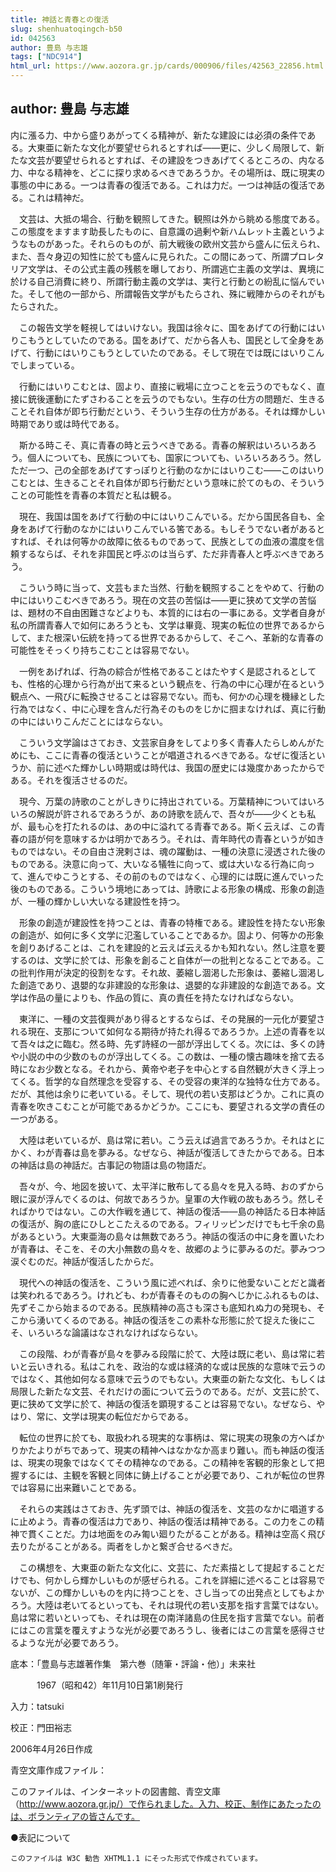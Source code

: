 ```yaml
---
title: 神話と青春との復活
slug: shenhuatoqingch-b50
id: 042563
author: 豊島 与志雄
tags: ["NDC914"]
html_url: https://www.aozora.gr.jp/cards/000906/files/42563_22856.html
---
```


## author: 豊島 与志雄

内に漲る力、中から盛りあがってくる精神が、新たな建設には必須の条件である。大東亜に新たな文化が要望せられるとすれば――更に、少しく局限して、新たな文芸が要望せられるとすれば、その建設をつきあげてくるところの、内なる力、中なる精神を、どこに探り求めるべきであろうか。その場所は、既に現実の事態の中にある。一つは青春の復活である。これは力だ。一つは神話の復活である。これは精神だ。

　文芸は、大抵の場合、行動を観照してきた。観照は外から眺める態度である。この態度をますます助長したものに、自意識の過剰や新ハムレット主義というようなものがあった。それらのものが、前大戦後の欧州文芸から盛んに伝えられ、また、吾々身辺の知性に於ても盛んに見られた。この間にあって、所謂プロレタリア文学は、その公式主義の残骸を曝しており、所謂逃亡主義の文学は、異境に於ける自己消費に終り、所謂行動主義の文学は、実行と行動との紛乱に悩んでいた。そして他の一部から、所謂報告文学がもたらされ、殊に戦陣からのそれがもたらされた。

　この報告文学を軽視してはいけない。我国は徐々に、国をあげての行動にはいりこもうとしていたのである。国をあげて、だから各人も、国民として全身をあげて、行動にはいりこもうとしていたのである。そして現在では既にはいりこんでしまっている。

　行動にはいりこむとは、固より、直接に戦場に立つことを云うのでもなく、直接に銃後運動にたずさわることを云うのでもない。生存の仕方の問題だ、生きることそれ自体が即ち行動だという、そういう生存の仕方がある。それは輝かしい時期であり或は時代である。

　斯かる時こそ、真に青春の時と云うべきである。青春の解釈はいろいろあろう。個人についても、民族についても、国家についても、いろいろあろう。然しただ一つ、己の全部をあげてすっぽりと行動のなかにはいりこむ――このはいりこむとは、生きることそれ自体が即ち行動だという意味に於てのもの、そういうことの可能性を青春の本質だと私は観る。

　現在、我国は国をあげて行動の中にはいりこんでいる。だから国民各自も、全身をあげて行動のなかにはいりこんでいる筈である。もしそうでない者があるとすれば、それは何等かの故障に依るものであって、民族としての血液の濃度を信頼するならば、それを非国民と呼ぶのは当らず、ただ非青春人と呼ぶべきであろう。

　こういう時に当って、文芸もまた当然、行動を観照することをやめて、行動の中にはいりこむべきであろう。現在の文芸の苦悩は――更に狭めて文学の苦悩は、題材の不自由困難さなどよりも、本質的には右の一事にある。文学者自身が私の所謂青春人で如何にあろうとも、文学は畢竟、現実の転位の世界であるからして、また根深い伝統を持ってる世界であるからして、そこへ、革新的な青春の可能性をそっくり持ちこむことは容易でない。

　一例をあげれば、行為の綜合が性格であることはたやすく是認されるとしても、性格的心理から行為が出て来るという観点を、行為の中に心理が在るという観点へ、一飛びに転換させることは容易でない。而も、何かの心理を機縁とした行為ではなく、中に心理を含んだ行為そのものをじかに掴まなければ、真に行動の中にはいりこんだことにはならない。

　こういう文学論はさておき、文芸家自身をしてより多く青春人たらしめんがためにも、ここに青春の復活ということが唱道されるべきである。なぜに復活というか、前に述べた輝かしい時期或は時代は、我国の歴史には幾度かあったからである。それを復活させるのだ。

　現今、万葉の詩歌のことがしきりに持出されている。万葉精神についてはいろいろの解説が許されるであろうが、あの詩歌を読んで、吾々が――少くとも私が、最も心を打たれるのは、あの中に溢れてる青春である。斯く云えば、この青春の語が何を意味するかは明かであろう。それは、青年時代の青春というが如きものではない。その自由さ溌剌さは、魂の躍動は、一種の決意に浸透された後のものである。決意に向って、大いなる犠牲に向って、或は大いなる行為に向って、進んでゆこうとする、その前のものではなく、心理的には既に進んでいった後のものである。こういう境地にあっては、詩歌による形象の構成、形象の創造が、一種の輝かしい大いなる建設性を持つ。

　形象の創造が建設性を持つことは、青春の特権である。建設性を持たない形象の創造が、如何に多く文学に氾濫していることであるか。固より、何等かの形象を創りあげることは、これを建設的と云えば云えるかも知れない。然し注意を要するのは、文学に於ては、形象を創ること自体が一の批判となることである。この批判作用が決定的役割をなす。それ故、萎縮し涸渇した形象は、萎縮し涸渇した創造であり、退嬰的な非建設的な形象は、退嬰的な非建設的な創造である。文学は作品の量によりも、作品の質に、真の責任を持たなければならない。

　東洋に、一種の文芸復興があり得るとするならば、その発展的一元化が要望される現在、支那について如何なる期待が持たれ得るであろうか。上述の青春を以て吾々は之に臨む。然る時、先ず詩経の一部が浮出してくる。次には、多くの詩や小説の中の少数のものが浮出してくる。この数は、一種の懐古趣味を捨て去る時になお少数となる。それから、黄帝や老子を中心とする自然観が大きく浮上ってくる。哲学的な自然理念を受容する、その受容の東洋的な独特な仕方である。だが、其他は余りに老いている。そして、現代の若い支那はどうか。これに真の青春を吹きこむことが可能であるかどうか。ここにも、要望される文学の責任の一つがある。

　大陸は老いているが、島は常に若い。こう云えば過言であろうか。それはとにかく、わが青春は島を夢みる。なぜなら、神話が復活してきたからである。日本の神話は島の神話だ。古事記の物語は島の物語だ。

　吾々が、今、地図を披いて、太平洋に散布してる島々を見入る時、おのずから眼に涙が浮んでくるのは、何故であろうか。皇軍の大作戦の故もあろう。然しそればかりではない。この大作戦を通じて、神話の復活――島の神話たる日本神話の復活が、胸の底にひしとこたえるのである。フィリッピンだけでも七千余の島があるという。大東亜海の島々は無数であろう。神話の復活の中に身を置いたわが青春は、そこを、その大小無数の島々を、故郷のように夢みるのだ。夢みつつ涙ぐむのだ。神話が復活したからだ。

　現代への神話の復活を、こういう風に述べれば、余りに他愛ないことだと識者は笑われるであろう。けれども、わが青春そのものの胸へじかにふれるものは、先ずそこから始まるのである。民族精神の高さも深さも底知れぬ力の発現も、そこから湧いてくるのである。神話の復活をこの素朴な形態に於て捉えた後にこそ、いろいろな論議はなされなければならない。

　この段階、わが青春が島々を夢みる段階に於て、大陸は既に老い、島は常に若いと云いきれる。私はこれを、政治的な或は経済的な或は民族的な意味で云うのではなく、其他如何なる意味で云うのでもない。大東亜の新たな文化、もしくは局限した新たな文芸、それだけの面について云うのである。だが、文芸に於て、更に狭めて文学に於て、神話の復活を顕現することは容易でない。なぜなら、やはり、常に、文学は現実の転位だからである。

　転位の世界に於ても、取扱われる現実的な事柄は、常に現実の現象の方へばかりかたよりがちであって、現実の精神へはなかなか高まり難い。而も神話の復活は、現実の現象ではなくてその精神なのである。この精神を客観的形象として把握するには、主観を客観と同体に鋳上げることが必要であり、これが転位の世界では容易に出来難いことである。

　それらの実践はさておき、先ず頭では、神話の復活を、文芸のなかに唱道するに止めよう。青春の復活は力であり、神話の復活は精神である。この力をこの精神で貫くことだ。力は地面をのみ匍い廻りたがることがある。精神は空高く飛び去りたがることがある。両者をしかと繋ぎ合せるべきだ。

　この構想を、大東亜の新たな文化に、文芸に、ただ素描として提起することだけでも、何かしら輝かしいものが感ぜられる。これを詳細に述べることは容易でないが、この輝かしいものを内に持つことを、さし当っての出発点としてもよかろう。大陸は老いてるといっても、それは現代の若い支那を指す言葉ではない。島は常に若いといっても、それは現在の南洋諸島の住民を指す言葉でない。前者にはこの言葉を覆えすような光が必要であろうし、後者にはこの言葉を感得させるような光が必要であろう。













底本：「豊島与志雄著作集　第六巻（随筆・評論・他）」未来社


　　　1967（昭和42）年11月10日第1刷発行

入力：tatsuki

校正：門田裕志

2006年4月26日作成

青空文庫作成ファイル：

このファイルは、インターネットの図書館、青空文庫（http://www.aozora.gr.jp/）で作られました。入力、校正、制作にあたったのは、ボランティアの皆さんです。











●表記について


	このファイルは W3C 勧告 XHTML1.1 にそった形式で作成されています。